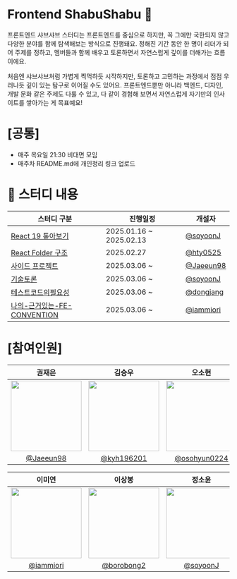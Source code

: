 # Frontend ShabuShabu 🍲

프론트엔드 샤브샤브 스터디는 프론트엔드를 중심으로 하지만, 꼭 그에만 국한되지 않고 다양한 분야를 함께 탐색해보는 방식으로 진행돼요. 정해진 기간 동안 한 명이 리더가 되어 주제를 정하고, 멤버들과 함께 배우고 토론하면서 자연스럽게 깊이를 더해가는 흐름이에요.

처음엔 샤브샤브처럼 가볍게 찍먹하듯 시작하지만, 토론하고 고민하는 과정에서 점점 우러나듯 깊이 있는 탐구로 이어질 수도 있어요. 프론트엔드뿐만 아니라 백엔드, 디자인, 개발 문화 같은 주제도 다룰 수 있고, 다 같이 경험해 보면서 자연스럽게 자기만의 인사이트를 쌓아가는 게 목표예요!

# [공통]

- 매주 목요일 21:30 비대면 모임
- 매주차 README.md에 개인정리 링크 업로드

# 🥬 스터디 내용

| 스터디 구분                                                                                                                                                                 | 진행일정                | 개설자                                   |
| --------------------------------------------------------------------------------------------------------------------------------------------------------------------------- | ----------------------- | ---------------------------------------- |
| [React 19 톺아보기](https://github.com/The-survivor-is-strong/front-shabushabu/tree/main/1.React19)                                                                         | 2025.01.16 ~ 2025.02.13 | [@soyoonJ](https://github.com/soyoonJ)   |
| [React Folder 구조](https://github.com/The-survivor-is-strong/front-shabushabu/tree/main/2.%ED%8F%B4%EB%8D%94%EA%B5%AC%EC%A0%B0)                                            | 2025.02.27              | [@hty0525](https://github.com/hty0525)   |
| [사이드 프로젝트](https://github.com/The-survivor-is-strong/front-shabushabu/tree/main/3.%EC%82%AC%EC%9D%B4%EB%93%9C%ED%94%84%EB%A1%9C%EC%A0%9D%ED%8A%B8)                   | 2025.03.06 ~            | [@Jaeeun98](https://github.com/Jaeeun98) |
| [기술토론](https://github.com/The-survivor-is-strong/front-shabushabu/tree/main/4.%EA%B8%B0%EC%88%A0%ED%86%A0%EB%A1%A0)                                                     | 2025.03.06 ~            | [@soyoonJ](https://github.com/soyoonJ)   |
| [테스트코드의필요성](https://github.com/The-survivor-is-strong/front-shabushabu/tree/main/5.%ED%85%8C%EC%8A%A4%ED%8A%B8%EC%BD%94%EB%93%9C%ED%95%84%EC%9A%94%EC%84%B1)       | 2025.03.06 ~            | [@dongjang](https://github.com/dongjang) |
| [나의-근거있는-FE-CONVENTION](https://github.com/The-survivor-is-strong/front-shabushabu/tree/main/6.%EB%82%98%EC%9D%98-%EA%B7%BC%EA%B1%B0%EC%9E%88%EB%8A%94-FE-CONVENTION) | 2025.03.06 ~            | [@iammiori](https://github.com/iammiori) |

# [참여인원]

|                                      권재은                                      |                                      김승우                                      |                                      오소현                                      |                                      장동진                                      |
| :------------------------------------------------------------------------------: | :------------------------------------------------------------------------------: | :------------------------------------------------------------------------------: | :------------------------------------------------------------------------------: |
| <img width="160px" src="https://avatars.githubusercontent.com/u/58484758?v=4" /> | <img width="160px" src="https://avatars.githubusercontent.com/u/53055051?v=4" /> | <img width="160px" src="https://avatars.githubusercontent.com/u/53892427?v=4" /> | <img width="160px" src="https://avatars.githubusercontent.com/u/66932888?v=4" /> |
|                     [@Jaeeun98](https://github.com/Jaeeun98)                     |                    [@kyh196201](https://github.com/kyh196201)                    |                  [@osohyun0224](https://github.com/osohyun0224)                  |                     [@dongjang](https://github.com/dongjang)                     |

|                                      이미연                                      |                                      이상봉                                      |                                      정소윤                                      |                                      황태영                                      |
| :------------------------------------------------------------------------------: | :------------------------------------------------------------------------------: | :------------------------------------------------------------------------------: | :------------------------------------------------------------------------------: |
| <img width="160px" src="https://avatars.githubusercontent.com/u/46439995?v=4" /> | <img width="160px" src="https://avatars.githubusercontent.com/u/69666944?v=4" /> | <img width="160px" src="https://avatars.githubusercontent.com/u/96245651?v=4" /> | <img width="160px" src="https://avatars.githubusercontent.com/u/89963995?v=4" /> |
|                     [@iammiori](https://github.com/iammiori)                     |                    [@borobong2](https://github.com/borobong2)                    |                      [@soyoonJ](https://github.com/soyoonJ)                      |                      [@hty0525](https://github.com/hty0525)                      |
